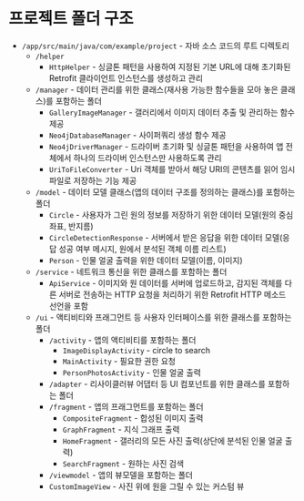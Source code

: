 # 프로젝트 폴더 구조
- `/app/src/main/java/com/example/project` - 자바 소스 코드의 루트 디렉토리
  - `/helper`
    - `HttpHelper` - 싱글톤 패턴을 사용하여 지정된 기본 URL에 대해 초기화된 Retrofit 클라이언트 인스턴스를 생성하고 관리
  - `/manager` - 데이터 관리를 위한 클래스(재사용 가능한 함수들을 모아 놓은 클래스)를 포함하는 폴더
    - `GalleryImageManager` - 갤러리에서 이미지 데이터 추출 및 관리하는 함수 제공
    - `Neo4jDatabaseManager` - 사이퍼쿼리 생성 함수 제공
    - `Neo4jDriverManager` - 드라이버 초기화 및 싱글톤 패턴을 사용하여 앱 전체에서 하나의 드라이버 인스턴스만 사용하도록 관리
    - `UriToFileConverter` - Uri 객체를 받아서 해당 URI의 콘텐츠를 읽어 임시 파일로 저장하는 기능 제공
  - `/model` - 데이터 모델 클래스(앱의 데이터 구조를 정의하는 클래스)를 포함하는 폴더
    - `Circle` - 사용자가 그린 원의 정보를 저장하기 위한 데이터 모델(원의 중심 좌표, 반지름)
    - `CircleDetectionResponse` - 서버에서 받은 응답을 위한 데이터 모델(응답 성공 여부 메시지, 원에서 분석된 객체 이름 리스트)
    - `Person` - 인물 얼굴 출력을 위한 데이터 모델(이름, 이미지)
  - `/service` - 네트워크 통신을 위한 클래스를 포함하는 폴더
    - `ApiService` - 이미지와 원 데이터를 서버에 업로드하고, 감지된 객체를 다른 서버로 전송하는 HTTP 요청을 처리하기 위한 Retrofit HTTP 메소드 선언을 포함
  - `/ui` - 액티비티와 프래그먼트 등 사용자 인터페이스를 위한 클래스를 포함하는 폴더
    - `/activity` - 앱의 액티비티를 포함하는 폴더
      - `ImageDisplayActivity` - circle to search
      - `MainActivity` - 필요한 권한 요청
      - `PersonPhotosActivity` - 인물 얼굴 출력 
    - `/adapter` - 리사이클러뷰 어댑터 등 UI 컴포넌트를 위한 클래스를 포함하는 폴더
    - `/fragment` - 앱의 프래그먼트를 포함하는 폴더
      - `CompositeFragment` - 합성된 이미지 출력
      - `GraphFragment` - 지식 그래프 출력
      - `HomeFragment` - 갤러리의 모든 사진 출력(상단에 분석된 인물 얼굴 출력)
      - `SearchFragment` - 원하는 사진 검색
    - `/viewmodel` - 앱의 뷰모델을 포함하는 폴더
    - `CustomImageView` - 사진 위에 원을 그릴 수 있는 커스텀 뷰
